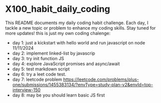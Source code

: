 # X100_habit_daily_coding
This README documents my daily coding habit challenge. Each day, I tackle a new topic or problem to enhance my coding skills. Stay tuned for more updates!
this is just my own coding chalenge:
- day 1: just a kickstart with hello world and run javascript on node 11/11/2024
- day 2: implement linked-list by javascrip
- day 3: try init function JS
- day 4: explore JavaScript promises and async/await
- day 5: test markdown script
- day 6: try a leet code test.
- day 7: leetcode problem https://leetcode.com/problems/plus-one/submissions/1455383134/?envType=study-plan-v2&envId=top-interview-150
- day 8: may be you should learn basic JS first

